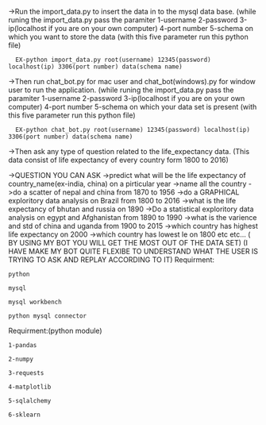 ->Run the import_data.py to insert the data in to the mysql data base.
  (while runing the import_data.py pass the paramiter 1-username
                                                      2-password
                                                      3-ip(localhost if you are on your own computer)
                                                      4-port number
                                                      5-schema on which you want to store the data
  (with this five parameter run this python file)
      
      EX-python import_data.py root(username) 12345(password) localhost(ip) 3306(port number) data(schema name) 



->Then run chat_bot.py for mac user and chat_bot(windows).py for window user to run the application.
 (while runing the import_data.py pass the paramiter 1-username
                                                     2-password
                                                     3-ip(localhost if you are on your own computer)
                                                     4-port number
                                                     5-schema on which your data set is present
   (with this five parameter run this python file)
      
      EX-python chat_bot.py root(username) 12345(password) localhost(ip) 3306(port number) data(schema name)
      
 ->Then ask any type of question related to the life_expectancy data.
      (This data consist of life expectancy of every country form 1800 to 2016)
      
 ->QUESTION YOU CAN ASK
      ->predict what will be the life expectancy of country_name(ex-india, china) on a pirticular year
      ->name all the country
      ->do a scatter of nepal and china from 1870 to 1956
      ->do a GRAPHICAL exploritory data analysis on Brazil from 1800 to 2016
      ->what is the life expectancy of bhutan and russia on 1890
      ->Do a statistical exploritory data analysis on egypt and Afghanistan from 1890 to 1990
      ->what is the varience and std of china and uganda from 1900 to 2015
      ->which country has highest life expectancy on 2000
      ->which country has lowest le on 1800
      etc etc...
 ( BY USING MY BOT YOU WILL GET THE MOST OUT OF THE DATA SET)
 (I HAVE MAKE MY BOT QUITE FLEXIBE TO UNDERSTAND WHAT THE USER IS TRYING TO ASK AND REPLAY ACCORDING TO IT)
Requirment:

    python

    mysql
  
    mysql workbench
  
    python mysql connector

Requirment:(python module)
  
    1-pandas
  
    2-numpy
  
    3-requests
  
    4-matplotlib
  
    5-sqlalchemy
  
    6-sklearn
  
